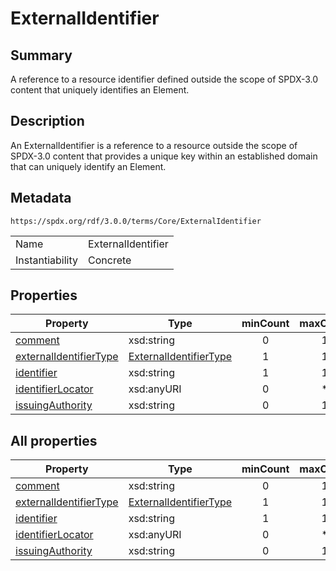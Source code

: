 <!-- Automatically generated by spec-parser v2.3.0 on 2024-07-09T12:43:38.633388+00:00 -->
<!-- SPDX-License-Identifier: Community-Spec-1.0 -->

# ExternalIdentifier

## Summary

A reference to a resource identifier defined outside the scope of SPDX-3.0 content that uniquely identifies an Element.


## Description

An ExternalIdentifier is a reference to a resource outside the scope of SPDX-3.0 content
that provides a unique key within an established domain that can uniquely identify an Element.


## Metadata

`https://spdx.org/rdf/3.0.0/terms/Core/ExternalIdentifier`


| | |
|---|---|
| Name | ExternalIdentifier |
| Instantiability | Concrete |






## Properties

| Property | Type | minCount | maxCount |
|---|---|:---:|:---:|
| [comment](../Properties/comment.md) | xsd:string | 0 | 1 |
| [externalIdentifierType](../Properties/externalIdentifierType.md) | [ExternalIdentifierType](../Vocabularies/ExternalIdentifierType.md) | 1 | 1 |
| [identifier](../Properties/identifier.md) | xsd:string | 1 | 1 |
| [identifierLocator](../Properties/identifierLocator.md) | xsd:anyURI | 0 | * |
| [issuingAuthority](../Properties/issuingAuthority.md) | xsd:string | 0 | 1 |



## All properties

| Property | Type | minCount | maxCount |
|---|---|:---:|:---:|
| [comment](../../Core/Properties/comment.md) | xsd:string | 0 | 1 |
| [externalIdentifierType](../../Core/Properties/externalIdentifierType.md) | [ExternalIdentifierType](../../Core/Vocabularies/ExternalIdentifierType.md) | 1 | 1 |
| [identifier](../../Core/Properties/identifier.md) | xsd:string | 1 | 1 |
| [identifierLocator](../../Core/Properties/identifierLocator.md) | xsd:anyURI | 0 | * |
| [issuingAuthority](../../Core/Properties/issuingAuthority.md) | xsd:string | 0 | 1 |



